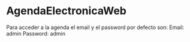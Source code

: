 # AgendaElectronicaWeb
Para acceder a la agenda el email y el password por defecto son:
Email: admin
Password: admin

